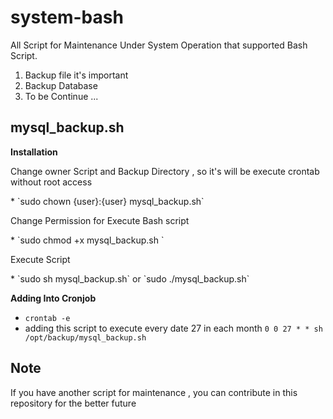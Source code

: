 system-bash
===========

All Script for Maintenance Under System Operation that supported Bash Script.
<ol>
<li> Backup file it's important </li>
<li> Backup Database </li>
<li> To be Continue ... </li>
</ol>

mysql_backup.sh
-----------------------

<strong> Installation </strong>

<p> Change owner Script and Backup Directory , so it's will be execute crontab without root access </p>
* `sudo chown {user}:{user} mysql_backup.sh`
<p> Change Permission for Execute Bash script </p>
* `sudo chmod +x mysql_backup.sh `<br/>
<p> Execute Script </p>
* `sudo sh mysql_backup.sh` or `sudo ./mysql_backup.sh`

<strong> Adding Into Cronjob </strong>
* `crontab -e`
* adding this script to execute every date 27 in each month `0 0 27 * * sh /opt/backup/mysql_backup.sh `


Note
-------

<p> If you have another script for maintenance , you can contribute in this repository for the better future </p>
